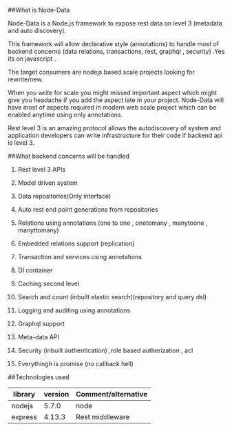 ##What is Node-Data

Node-Data is a Node.js framework to expose rest data on level 3 (metadata and auto discovery).

This framework will allow declarative style (annotations) to handle most of backend concerns (data relations, transactions, rest, graphql , security) .Yes its on javascript .

The target consumers are nodejs based scale projects looking for rewrite/new.

When you write for scale you might missed important aspect which might give you headache if you add the aspect late in your project. Node-Data will have most of aspects required in modern web scale project which can be enabled anytime using only annotations.

Rest level 3 is an amazing protocol allows the autodiscovery of system and application developers can write infrastructure for their code if backend api is level 3.

##What backend concerns will be handled

1. Rest level 3 APIs

2. Model driven system
 
3. Data repositories(Only interface)
 
4. Auto rest end point generations from repositories
 
5. Relations using annotations (one to one , onetomany , manytoone , manyttomany)
 
6. Embedded relations support (replication)

7. Transaction and services using annotations

8. DI container

9. Caching second level
  
10.  Search and count (inbuilt elastic search)(repository and query dsl)
  
11.  Logging and auditing using annotations
  
12. Graphql support
  
13.  Meta-data API
  
14.  Security (inbuilt authentication) ,role based autherization , acl

15. Everythingh is promise (no callback hell)


##Technologies used 

library |  version |  Comment/alternative
------------ | ------------- | -------------
nodejs |  5.7.0 | node
express | 4.13.3 | Rest middleware